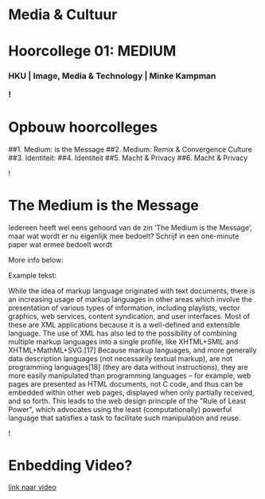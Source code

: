 

# Media & Cultuur 
# Hoorcollege 01: MEDIUM



<h3>HKU | Image, Media & Technology | Minke Kampman

!

# Opbouw hoorcolleges

##1. Medium: is the Message
##2. Medium: Remix & Convergence Culture
##3. Identiteit: 
##4. Identiteit
##5. Macht & Privacy
##6. Macht & Privacy

!

# The Medium is the Message

Iedereen heeft wel eens gehoord van de zin ‘The Medium is the Message’, maar wat wordt er nu eigenlijk mee bedoelt? 
Schrijf in een one-minute paper wat ermee bedoelt wordt

More info below: 






Example tekst:

While the idea of markup language originated with text documents, there is an increasing usage of markup languages in other areas which involve the presentation of various types of information, including playlists, vector graphics, web services, content syndication, and user interfaces. Most of these are XML applications because it is a well-defined and extensible language.
The use of XML has also led to the possibility of combining multiple markup languages into a single profile, like XHTML+SMIL and XHTML+MathML+SVG.[17]
Because markup languages, and more generally data description languages (not necessarily textual markup), are not programming languages[18] (they are data without instructions), they are more easily manipulated than programming languages – for example, web pages are presented as HTML documents, not C code, and thus can be embedded within other web pages, displayed when only partially received, and so forth. This leads to the web design principle of the "Rule of Least Power", which advocates using the least (computationally) powerful language that satisfies a task to facilitate such manipulation and reuse.

!

# Enbedding Video?

[link naar video](http://)